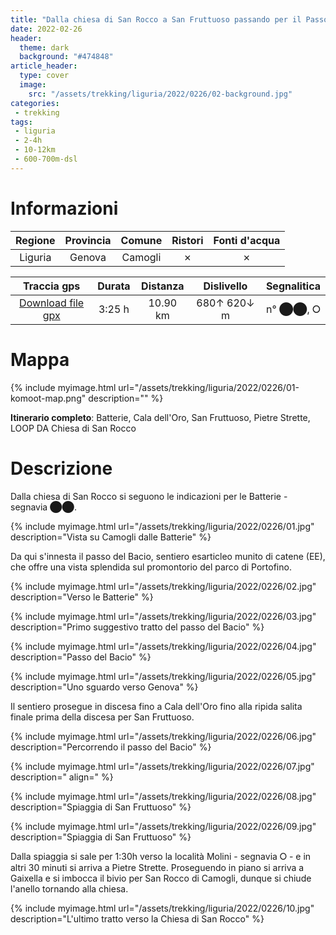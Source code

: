 ```yaml
---
title: "Dalla chiesa di San Rocco a San Fruttuoso passando per il Passo del Bacio"
date: 2022-02-26
header:
  theme: dark
  background: "#474848"
article_header:
  type: cover
  image:
    src: "/assets/trekking/liguria/2022/0226/02-background.jpg"
categories:
 - trekking
tags:
 - liguria
 - 2-4h
 - 10-12km
 - 600-700m-dsl
---
```


# Informazioni

|       Regione       | Provincia |   Comune     | Ristori | Fonti d'acqua |
|:-------------------:|:---------:|:------------:|:------:|:--------:|
| Liguria |   Genova  | Camogli | ✗ | ✗ |

|     Traccia gps     |  Durata |  Distanza | Dislivello  | Segnalitica |
|:-------------------:| :------:| :--------:|:----------: | :---------: |
| [Download file gpx](/trekking/liguria/2022/0226/traccia-gps.gpx) |  3:25 h |  10.90 km | 680↑ 620↓ m | n° ⬤⬤, ⭘ |


# Mappa

{% include myimage.html url="/assets/trekking/liguria/2022/0226/01-komoot-map.png" description="" %}

**Itinerario completo**: Batterie, Cala dell'Oro, San Fruttuoso, Pietre Strette, LOOP DA Chiesa di San Rocco

# Descrizione

Dalla chiesa di San Rocco si seguono le indicazioni per le Batterie - segnavia ⬤⬤.

{% include myimage.html url="/assets/trekking/liguria/2022/0226/01.jpg" description="Vista su Camogli dalle Batterie" %}

Da qui s'innesta il passo del Bacio, sentiero esarticleo munito di catene (EE), che offre una vista splendida sul promontorio del parco di Portofino.

{% include myimage.html url="/assets/trekking/liguria/2022/0226/02.jpg" description="Verso le Batterie" %}

{% include myimage.html url="/assets/trekking/liguria/2022/0226/03.jpg" description="Primo suggestivo tratto del passo del Bacio" %}

{% include myimage.html url="/assets/trekking/liguria/2022/0226/04.jpg" description="Passo del Bacio" %}

{% include myimage.html url="/assets/trekking/liguria/2022/0226/05.jpg" description="Uno sguardo verso Genova" %}

Il sentiero prosegue in discesa fino a Cala dell'Oro fino alla ripida salita finale prima della discesa per San Fruttuoso.

{% include myimage.html url="/assets/trekking/liguria/2022/0226/06.jpg" description="Percorrendo il passo del Bacio" %}

{% include myimage.html url="/assets/trekking/liguria/2022/0226/07.jpg" description=" align=" %}

{% include myimage.html url="/assets/trekking/liguria/2022/0226/08.jpg" description="Spiaggia di San Fruttuoso" %}

{% include myimage.html url="/assets/trekking/liguria/2022/0226/09.jpg" description="Spiaggia di San Fruttuoso" %}

Dalla spiaggia si sale per 1:30h verso la località Molini - segnavia ⭘ - e in altri 30 minuti si arriva a Pietre Strette. Proseguendo in piano si arriva a Gaixella e si imbocca il bivio per San Rocco di Camogli, dunque si chiude l'anello tornando alla chiesa.

{% include myimage.html url="/assets/trekking/liguria/2022/0226/10.jpg" description="L'ultimo tratto verso la Chiesa di San Rocco" %}
